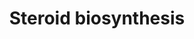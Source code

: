 ---
annotations:
- id: PW:0000040
  parent: classic metabolic pathway
  type: Pathway Ontology
  value: steroid hormone biosynthetic pathway
authors:
- A.Kwa
- MaintBot
- M.Ramirez
- Egonw
- Ddigles
- DeSl
- Eweitz
description: ''
last-edited: 2021-05-16
organisms:
- Rattus norvegicus
redirect_from:
- /index.php/Pathway:WP66
- /instance/WP66
revision: null
schema-jsonld:
- '@context': https://schema.org/
  '@id': https://wikipathways.github.io/pathways/WP66.html
  '@type': Dataset
  creator:
    '@type': Organization
    name: WikiPathways
  description: ''
  keywords:
  - '* 3-beta-OH-delta-steroid DH & Steroid isomerase ='
  - '** Estradiol-17-beta DH = DHB'
  - 17-alpha-OH-Pregnenolone
  - 17-alpha-OH-Progesterone
  - Androstenediol
  - Androstenedione
  - Cholesterol
  - Cyp17a1
  - DHA
  - Dihydrotestosterone
  - Estradiol
  - Estrone
  - F13b
  - Hsd17b1
  - Hsd17b2
  - Hsd17b3
  - Hsd17b4
  - Hsd17b7
  - Hsd3b
  - Hsd3b1
  - Hsd3b5
  - Hsd3b6
  - Hydroxyprogesterone aldolase
  - Pregnenolone
  - Progesterone
  - Steroid-19-Hydroxylase
  - Testosterone
  license: CC0
  name: Steroid biosynthesis
seo: CreativeWork
title: Steroid biosynthesis
wpid: WP66
---